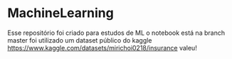 # MachineLearning
Esse repositório foi criado para estudos de ML
o notebook está na branch master
foi utilizado um dataset público do kaggle https://www.kaggle.com/datasets/mirichoi0218/insurance
valeu!
